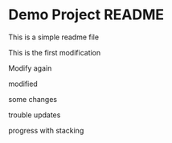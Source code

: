 # Demo Project README

This is a simple readme file

This is the first modification

Modify again

modified

some changes

trouble updates

progress with stacking
